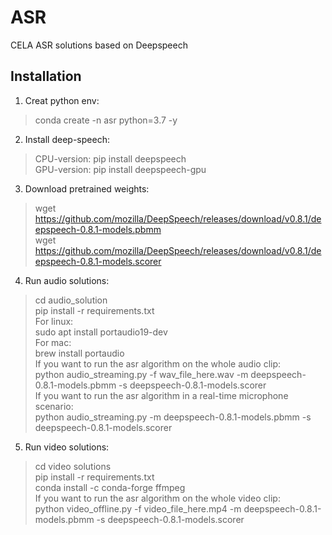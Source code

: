 # ASR
CELA ASR solutions based on Deepspeech

## Installation
1. Creat python env:
>conda create -n asr python=3.7 -y

2. Install deep-speech:
>CPU-version: pip install deepspeech  
>GPU-version: pip install deepspeech-gpu

3. Download pretrained weights:
>wget https://github.com/mozilla/DeepSpeech/releases/download/v0.8.1/deepspeech-0.8.1-models.pbmm   
>wget https://github.com/mozilla/DeepSpeech/releases/download/v0.8.1/deepspeech-0.8.1-models.scorer

4. Run audio solutions:
>cd audio_solution  
>pip install -r requirements.txt    
For linux:  
>sudo apt install portaudio19-dev  
For mac:  
>brew install portaudio  
If you want to run the asr algorithm on the whole audio clip:  
>python audio_streaming.py -f wav_file_here.wav -m deepspeech-0.8.1-models.pbmm -s deepspeech-0.8.1-models.scorer  
If you want to run the asr algorithm in a real-time microphone scenario:  
>python audio_streaming.py -m deepspeech-0.8.1-models.pbmm -s deepspeech-0.8.1-models.scorer  

5. Run video solutions:  
>cd video solutions  
>pip install -r requirements.txt  
>conda install -c conda-forge ffmpeg   
If you want to run the asr algorithm on the whole video clip:  
>python video_offline.py -f video_file_here.mp4 -m deepspeech-0.8.1-models.pbmm -s deepspeech-0.8.1-models.scorer   
